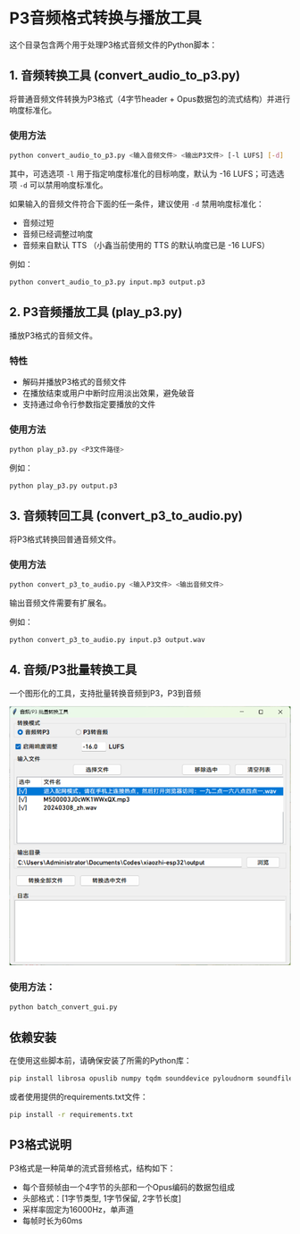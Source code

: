 # P3音频格式转换与播放工具

这个目录包含两个用于处理P3格式音频文件的Python脚本：

## 1. 音频转换工具 (convert_audio_to_p3.py)

将普通音频文件转换为P3格式（4字节header + Opus数据包的流式结构）并进行响度标准化。

### 使用方法

```bash
python convert_audio_to_p3.py <输入音频文件> <输出P3文件> [-l LUFS] [-d]
```

其中，可选选项 `-l` 用于指定响度标准化的目标响度，默认为 -16 LUFS；可选选项 `-d` 可以禁用响度标准化。

如果输入的音频文件符合下面的任一条件，建议使用 `-d` 禁用响度标准化：
- 音频过短
- 音频已经调整过响度
- 音频来自默认 TTS （小鑫当前使用的 TTS 的默认响度已是 -16 LUFS）

例如：
```bash
python convert_audio_to_p3.py input.mp3 output.p3
```

## 2. P3音频播放工具 (play_p3.py)

播放P3格式的音频文件。

### 特性

- 解码并播放P3格式的音频文件
- 在播放结束或用户中断时应用淡出效果，避免破音
- 支持通过命令行参数指定要播放的文件

### 使用方法

```bash
python play_p3.py <P3文件路径>
```

例如：
```bash
python play_p3.py output.p3
```

## 3. 音频转回工具 (convert_p3_to_audio.py)

将P3格式转换回普通音频文件。

### 使用方法

```bash
python convert_p3_to_audio.py <输入P3文件> <输出音频文件>
```

输出音频文件需要有扩展名。

例如：
```bash
python convert_p3_to_audio.py input.p3 output.wav
```
## 4. 音频/P3批量转换工具

一个图形化的工具，支持批量转换音频到P3，P3到音频

![](./img/img.png)

### 使用方法：
```bash
python batch_convert_gui.py
```

## 依赖安装

在使用这些脚本前，请确保安装了所需的Python库：

```bash
pip install librosa opuslib numpy tqdm sounddevice pyloudnorm soundfile
```

或者使用提供的requirements.txt文件：

```bash
pip install -r requirements.txt
```

## P3格式说明

P3格式是一种简单的流式音频格式，结构如下：
- 每个音频帧由一个4字节的头部和一个Opus编码的数据包组成
- 头部格式：[1字节类型, 1字节保留, 2字节长度]
- 采样率固定为16000Hz，单声道
- 每帧时长为60ms 
